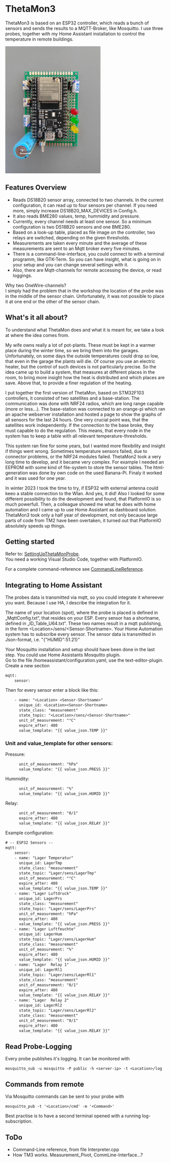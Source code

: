 # ThetaMon3

ThetaMon3 is based on an ESP32 controller, which reads a bunch of sensors and sends the results to a MQTT-Broker, like Mosquitto. I use three probes, together with my Home Assistant installation to control the temperature in remote buildings.

<img src="Doc/Ressources/IMG_20240629_132323.jpg" alt="drawing" width="300"/>

## Features Overview

- Reads DS18B20 sensor array, connected to two channels. In the current configuration, it can read up to four sensors per channel. If you need more, simply increase DS18B20_MAX_DEVICES in Config.h.
- It also reads BME280 values, temp, hummidity and pressure.
- Currently, every channel needs at least one sensor. So a minimum configuration is two DS18B20 sensors and one BME280. 
- Based on a look-up table, placed as file image on the controller, two relays are switched, depending on the given thresholds.
- Measurements are taken every minute and the average of these measurements are sent to an Mqtt broker every five minutes.
- There is a command-line-interface, you could connect to with a terminal programm, like GTK-Term. So you can have insight, what is going on in your setup and you can change several settings with it.
- Also, there are Mqtt-channels for remote accessing the device, or read loggings.

Why two OneWire-channels?<br>
I simply had the problem that in the workshop the location of the probe was in the middle of the sensor chain. Unfortunately, it was not possible to place it at one end or the other of the sensor chain.

## What's it all about? 

To understand what ThetaMon does and what it is meant for, we take a look at where the idea comes from.

My wife owns really a lot of pot-plants. These must be kept in a warmer place during the winter time, so we bring them into the garages. Unfortunately, on some days the outside temperatures could drop so low, that even in the garage the plants will die. Of course you use an electric heater, but the control of such devices is not particularly precise.
So the idea came up to build a system, that measures at different places in the room, to bring more insight how the heat is distributed and which places are save. Above that, to provide a finer regulation of the heating.

I put together the first version of ThetaMon, based on STM32F103 controllers, it consisted of two satellites and a base-station. The communication was done with NRF24 radios, which are long range capable (more or less...). The base-station was connected to an orange-pi which ran an apache webserver installation and hosted a page to show the graphs of all sensors for the last 24 hours. One very crucial point was, that the satellites work independently. If the connection to the base broke, they must capable to do the regulation. This means, that every node in the system has to keep a table with all relevant temperature-thresholds.

This system ran fine for some years, but I wanted more flexibility and insight if things went wrong. Sometimes temperature sensors failed, due to connector problems, or the NRF24 modules failed.
ThetaMon2 took a very long time to develop, and it became very complex. For example I needed an EEPROM with some kind of file-system to store the sensor tables. The html-generation was done by own code on the used Banana-Pi. Finaly it worked and it was used for one year.

In winter 2023 I took the time to try, if ESP32 with external antenna could keeo a stable connection to the Wlan. And yes, it did! Also I looked for some different possibility to do the development and found, that PlatformIO is so much powerfull. Then, a colleague showed me what he does with home automation and I came up to use Home Assistant as dashboard solution.
ThetaMon3 took only a half year of development, not only because large parts of code from TM2 have been overtaken, it turned out that PlatformIO absolutely speeds up things.

## Getting started

Refer to: [SettingUpThetaMonProbe](https://github.com/Linoprit/ThetaMon3/blob/main/Doc/SettingUpThetaMonProbe.pdf).<br>
You need a working Visual Studio Code, together with PlatformIO. 

For a complete command-reference see [CommandLineReference](https://github.com/Linoprit/ThetaMon3/blob/main/Doc/SettingUpThetaMonProbe.pdf).

## Integrating to Home Assistant

The probes data is transmitted via mqtt, so you could integrate it whereever you want.
Because I use HA, I describe the integration for it. 

The name of your location (spot), where the probe is placed is defined in „MqttConfig.txt“, that resides on your ESP. Every sensor has a shortname, defined in „ID_Table_U64.txt“. These two names result in a mqtt publishing, in the form \<Location>/sens/\<Sensor-Shortname>. Your Home Automation system has to subscribe every sensor. The sensor data is transmitted in Json-format, i.e. "{"HUMID":51.21}"

Your Mosquitto installation and setup should have been done in the last step. You could use Home Assistants Mosquitto plugin.<br>
Go to the file /homeassistant/configuration.yaml, use the text-editor-plugin. 
Create a new section 
```
mqtt:
    sensor:
```
Then for every sensor enter a block like this:
```
    - name: "<Location> <Sensor-Shortname>"
      unique_id: <Location><Sensor-Shortname>
      state_class: "measurement"
      state_topic: "<Location>/sens/<Sensor-Shortname>"
      unit_of_measurement: "°C"
      expire_after: 480
      value_template: "{{ value_json.TEMP }}"
```
### Unit and value_template for other sensors:

Pressure:
```
      unit_of_measurement: "hPa"
      value_template: "{{ value_json.PRESS }}"
```

Hummidity:
```
      unit_of_measurement: "%"
      value_template: "{{ value_json.HUMID }}"
```

Relay:
```
      unit_of_measurement: "0/1"
      expire_after: 480
      value_template: "{{ value_json.RELAY }}"
```

Example configuration:
```
# -- ESP32 Sensors --
mqtt:
    sensor:    
    - name: "Lager Temperatur"
      unique_id: LagerTmp
      state_class: "measurement"
      state_topic: "Lager/sens/LagerTmp"
      unit_of_measurement: "°C"
      expire_after: 480
      value_template: "{{ value_json.TEMP }}"
    - name: "Lager Luftdruck"
      unique_id: LagerPrs
      state_class: "measurement"
      state_topic: "Lager/sens/LagerPrs"
      unit_of_measurement: "hPa"
      expire_after: 480
      value_template: "{{ value_json.PRESS }}"
    - name: "Lager Luftfeuchte"
      unique_id: LagerHum
      state_topic: "Lager/sens/LagerHum"
      state_class: "measurement"
      unit_of_measurement: "%"
      expire_after: 480
      value_template: "{{ value_json.HUMID }}"
    - name: "Lager  Relay 1"
      unique_id: LagerRl1
      state_topic: "Lager/sens/LagerRl1"
      state_class: "measurement"
      unit_of_measurement: "0/1"
      expire_after: 480
      value_template: "{{ value_json.RELAY }}"
    - name: "Lager  Relay 2"
      unique_id: LagerRl2
      state_topic: "Lager/sens/LagerRl2"
      state_class: "measurement"
      unit_of_measurement: "0/1"
      expire_after: 480
      value_template: "{{ value_json.RELAY }}"
```

## Read Probe-Logging
Every probe publishes it's logging. It can be monitored with
```
mosquitto_sub -u mosquitto -P public -h <server-ip> -t <Location>/log
```

## Commands from remote
Via Mosquitto commands can be sent to your probe with
```
mosquitto_pub -t '<Location>/cmd' -m '<Command>'
```
Best practise is to have a second terminal opened with a running log-subscription.

## ToDo

- Command-Line reference, from file Interpreter.cpp
- How TM3 works. Measurement_Pivot, CommLine-Interface...?